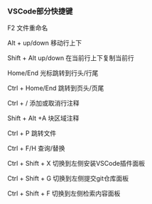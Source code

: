 ### VSCode部分快捷键

F2 文件重命名

Alt + up/down 移动行上下

Shift + Alt up/down 在当前行上下复制当前行

Home/End 光标跳转到行头/行尾

Ctrl + Home/End 跳转到页头/页尾

Ctrl + / 添加或取消行注释

Shift + Alt +A 块区域注释

Ctrl + P 跳转文件

Ctrl + F/H 查询/替换

Ctrl + Shift + X  切换到左侧安装VSCode插件面板

Ctrl + Shift + G  切换到左侧提交git仓库面板

Ctrl + Shift + F 切换到左侧检索内容面板